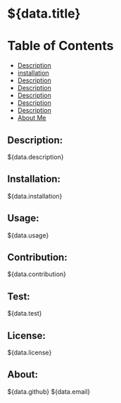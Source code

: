 # ${data.title}

# Table of Contents
* [Description](#description)
* [installation](#installation)
* [Description](#description)
* [Description](#description)
* [Description](#description)
* [Description](#description)
* [Description](#description)
* [About Me](#About)


## Description:
${data.description}

## Installation:
${data.installation}

## Usage:
${data.usage}

## Contribution:
${data.contribution}

## Test:
${data.test}

## License:
${data.license}

## About:
${data.github}
${data.email}